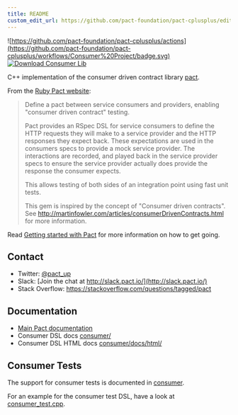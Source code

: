 ```yaml
---
title: README
custom_edit_url: https://github.com/pact-foundation/pact-cplusplus/edit/master/README.md
---
```

<!-- This file has been synced from the pact-foundation/pact-cplusplus repository. Please do not edit it directly. The URL of the source file can be found in the custom_edit_url value above -->

![https://github.com/pact-foundation/pact-cplusplus/actions](https://github.com/pact-foundation/pact-cplusplus/workflows/Consumer%20Project/badge.svg)
[ ![Download Consumer Lib](https://api.bintray.com/packages/pact-foundation/conan/pact_cpp_consumer%3Apact/images/download.svg) ](https://bintray.com/pact-foundation/conan/pact_cpp_consumer%3Apact/_latestVersion)

C++ implementation of the consumer driven contract library [pact](https://github.com/pact-foundation/pact-specification).

From the [Ruby Pact website](https://github.com/pact-foundation/pact-ruby):

> Define a pact between service consumers and providers, enabling "consumer driven contract" testing.
>
>Pact provides an RSpec DSL for service consumers to define the HTTP requests they will make to a service provider and the HTTP responses they expect back. 
>These expectations are used in the consumers specs to provide a mock service provider. The interactions are recorded, and played back in the service provider 
>specs to ensure the service provider actually does provide the response the consumer expects.
>
>This allows testing of both sides of an integration point using fast unit tests.
>
>This gem is inspired by the concept of "Consumer driven contracts". See http://martinfowler.com/articles/consumerDrivenContracts.html for more information.


Read [Getting started with Pact](https://docs.pact.io/5-minute-getting-started-guide) for more information on how to get going.

## Contact

* Twitter: [@pact_up](https://twitter.com/pact_up)
* Slack: [Join the chat at http://slack.pact.io/](http://slack.pact.io/)
* Stack Overflow: https://stackoverflow.com/questions/tagged/pact

## Documentation

* [Main Pact documentation](https://docs.pact.io)
* Consumer DSL docs [consumer/](consumer/)
* Consumer DSL HTML docs [consumer/docs/html/](consumer/docs/html/)

## Consumer Tests

The support for consumer tests is documented in [consumer](consumer).

For an example for the consumer test DSL, have a look at [consumer_test.cpp](https://github.com/pact-foundation/pact-cplusplus/blob/master/consumer/test/src/consumer_test.cpp).
